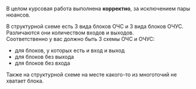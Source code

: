 В целом курсовая работа выполнена **корректно**, за исключением пары нюансов. 

В структурной схеме есть 3 вида блоков ОЧС и 3 вида блоков ОЧУС. 
Различаются они количеством входов и выходов.  
Соответственно у вас должно быть 3 схемы ОЧС и ОЧУС: 
- для блоков, у которых есть и вход и выход
- для блоков без выхода
- для блоков без входа

Также на структурной схеме на месте какого-то из многоточий не хватает блока.

